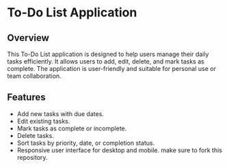 # To-Do List Application 

## Overview 
This To-Do List application is designed to help users manage their daily tasks efficiently. It allows users to add, edit, delete, and mark tasks as complete. The application is user-friendly and suitable for personal use or team collaboration. 

## Features 
- Add new tasks with due dates. 
- Edit existing tasks. 
- Mark tasks as complete or incomplete. 
- Delete tasks. 
- Sort tasks by priority, date, or completion status. 
- Responsive user interface for desktop and mobile. 
make sure to fork this repository.